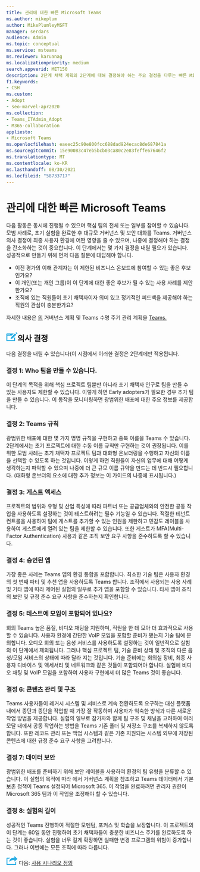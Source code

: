 ```yaml
---
title: 관리에 대한 빠른 Microsoft Teams
ms.author: mikeplum
author: MikePlumleyMSFT
manager: serdars
audience: Admin
ms.topic: conceptual
ms.service: msteams
ms.reviewer: karuanag
ms.localizationpriority: medium
search.appverid: MET150
description: 2단계 채택 계획의 2단계에 대해 결정해야 하는 주요 결정을 다루는 빠른 Microsoft Teams 있습니다.
f1.keywords:
- CSH
ms.custom:
- Adopt
- seo-marvel-apr2020
ms.collection:
- Teams_ITAdmin_Adopt
- M365-collaboration
appliesto:
- Microsoft Teams
ms.openlocfilehash: eaeec25c90e800fcc688dad924ecac8de687841a
ms.sourcegitcommit: 15e90083c47eb5bcb03ca80c2e83feffe67646f2
ms.translationtype: MT
ms.contentlocale: ko-KR
ms.lasthandoff: 08/30/2021
ms.locfileid: "58733717"
---
```

# <a name="governance-quick-start-for-microsoft-teams"></a>관리에 대한 빠른 Microsoft Teams

다음 활동은 동시에 진행될 수 있으며 핵심 팀의 전체 또는 일부를 참여할 수 있습니다. 모범 사례로, 초기 실험을 완료한 후 대규모 거버넌스 및 보안 대화를 Teams. 거버넌스 의사 결정이 최종 사용자 환경에 어떤 영향을 줄 수 있으며, 나중에 결정해야 하는 결정을 간소화하는 것이 중요합니다. 이 단계에서는 몇 가지 결정을 내릴 필요가 있습니다. 성공적으로 만들기 위해 먼저 다음 질문에 대답해야 합니다.

- 이전 평가의 이해 관계자는 이 제한된 비즈니스 온보드에 참여할 수 있는 좋은 후보인가요?
- 이 개인(또는 개인 그룹)이 이 단계에 대한 좋은 후보가 될 수 있는 사용 사례를 제안한가요?  
- 조직에 있는 직원들이 초기 채택자이자 의미 있고 정기적인 피드백을 제공해야 하는 직원의 관심이 충분한가요? 

자세한 내용은 [의](plan-teams-governance.md) 거버넌스 계획 및 Teams 수명 주기 관리 계획을 [Teams.](plan-teams-lifecycle.md)

## <a name="an-icon-representing-a-decision-pointdecisions"></a>![결정 지점을 나타내는 아이콘입니다.](media/teams-adoption-decision-icon.png)의사 결정

다음 결정을 내릴 수 있습니다(이 시점에서 이러한 결정은 2단계에만 적용됩니다.

### <a name="decision-1-who-can-create-teams"></a>결정 1: Who 팀을 만들 수 있습니다. 

이 단계의 목적을 위해 핵심 프로젝트 팀뿐만 아니라 초기 채택자 인구로 팀을 만들 수 있는 사용자도 제한할 수 있습니다. 이렇게 하면 Early adopters가 필요한 경우 추가 팀을 만들 수 있습니다. 이 동작을 모니터링하면 광범위한 배포에 대한 주요 정보를 제공합니다.

### <a name="decision-2-teams-naming-conventions"></a>결정 2: Teams 규칙 

광범위한 배포에 대한 몇 가지 명명 규칙을 구현하고 중복 이름을 Teams 수 있습니다. 2단계에서는 초기 프로젝트에 대한 수동 이름 규칙만 구현하는 것이 권장됩니다. 이를 위한 모범 사례는 초기 채택자 프로젝트 팀과 대화형 온보더링을 수행하고 자신의 이름을 선택할 수 있도록 하는 것입니다. 이렇게 하면 직원들이 자신의 업무에 대해 어떻게 생각하는지 파악할 수 있으며 나중에 더 큰 규모 이름 규약을 만드는 데 반드시 필요합니다. (대화형 온보더의 요소에 대한 추가 정보는 이 가이드의 나중에 표시됩니다.)

### <a name="decision-3-guest-access"></a>결정 3: 게스트 액세스

프로젝트의 범위와 유형 및 산업 특성에 따라 파트너 또는 공급업체와의 안전한 공동 작업을 사용하도록 설정하는 것이 테스트하려는 필수 기능일 수 있습니다. 적절한 테넌트 컨트롤을 사용하여 팀에 게스트를 추가할 수 있는 인원을 제한하고 민감도 레이블을 사용하여 게스트에게 열려 있는 팀을 제한할 수 있습니다. 또한 게스트가 MFA(Multi-Factor Authentication) 사용과 같은 조직 보안 요구 사항을 준수하도록 할 수 있습니다.

### <a name="decision-4-approved-apps"></a>결정 4: 승인된 앱

가장 좋은 사례는 Teams 앱의 환경 통합을 포함합니다. 최소한 기술 팀은 사용자 환경의 첫 번째 파티 및 추천 앱을 사용하도록 Teams 합니다. 조직에서 사용되는 사용 사례 및 기타 앱에 따라 제어된 실험의 일부로 추가 앱을 포함할 수 있습니다. 타사 앱이 조직의 보안 및 규정 준수 요구 사항을 준수하는지 확인합니다.

### <a name="decision-5-are-meetings-included-in-your-test"></a>결정 5: 테스트에 모임이 포함되어 있나요? 

회의 Teams 높은 품질, 비디오 채팅을 지원하며, 직원을 한 데 모아 더 효과적으로 사용할 수 있습니다. 사용자 환경에 간단한 VoIP 모임을 포함할 준비가 됐는지 기술 팀에 문의합니다. 오디오 회의 또는 음성 서비스를 사용하도록 설정하는 것이 일반적으로 실험의 이 단계에서 제외됩니다. 그러나 핵심 프로젝트 팀, 기술 준비 상태 및 조직의 다른 음성/모임 서비스의 상태에 따라 달라 지는 것입니다. 기술 준비에는 회의실 장비, 최종 사용자 디바이스 및 액세서리 및 네트워크와 같은 것들이 포함되어야 합니다. 실험에 비디오 채팅 및 VoIP 모임을 포함하여 사용자 구현에서 더 많은 Teams 것이 좋습니다. 

### <a name="decision-6-content-management-and-structure"></a>결정 6: 콘텐츠 관리 및 구조
Teams 사용자들이 레거시 시스템 및 서비스로 계속 전환하도록 요구하는 대신 플랫폼 내에서 종단과 종단을 작업할 때 가장 잘 작동하며 사용자가 익숙한 방식과 다른 새로운 작업 방법을 제공합니다. 실험의 일부로 참가자와 함께 팀 구조 및 채널을 고려하여 여러 모달 내에서 공동 작업하는 방법을 Teams 기존 폴더 및 저장소 구조를 복제하지 않도록 합니다. 또한 레코드 관리 또는 백업 시스템과 같은 기존 지원되는 시스템 외부에 저장된 콘텐츠에 대한 규정 준수 요구 사항을 고려합니다.

### <a name="decision-7--data-security"></a>결정 7: 데이터 보안

광범위한 배포를 준비하기 위해 보안 레이블을 사용하여 환경의 팀 유형을 분류할 수 있습니다. 이 실험의 목적에 따라 에서 [](plan-teams-governance.md) 거버넌스 계획을 참조하고 Teams 데이터에서 기본 보존 정책이 Teams 설정되어 Microsoft 365. 이 작업을 완료하려면 관리자 권한이 Microsoft 365 팀과 이 작업을 조정해야 할 수 있습니다.

### <a name="decision-8-length-of-your-experiment"></a>결정 8: 실험의 길이

성공적인 Teams 진행하여 적절한 모멘텀, 포커스 및 학습을 보장합니다. 이 프로젝트의 이 단계는 60일 동안 진행하여 초기 채택자들이 충분한 비즈니스 주기를 완료하도록 하는 것이 좋습니다. 실험을 너무 길게 확장하면 실패한 변경 프로그램의 위험이 증가합니다. 그러나 이번에는 모든 조직에 따라 다릅니다.  

![다음 단계를 나타내는 아이콘입니다.](media/teams-adoption-next-icon.png) 다음: [사용 시나리오 정의](teams-adoption-define-usage-scenarios.md)
